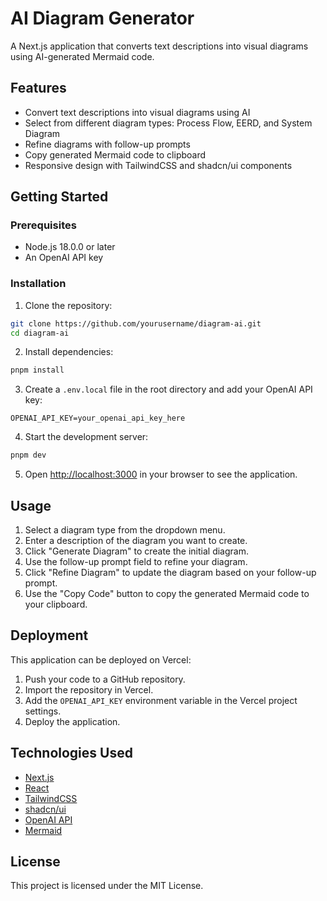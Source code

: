 # AI Diagram Generator

A Next.js application that converts text descriptions into visual diagrams using AI-generated Mermaid code.

## Features

- Convert text descriptions into visual diagrams using AI
- Select from different diagram types: Process Flow, EERD, and System Diagram
- Refine diagrams with follow-up prompts
- Copy generated Mermaid code to clipboard
- Responsive design with TailwindCSS and shadcn/ui components

## Getting Started

### Prerequisites

- Node.js 18.0.0 or later
- An OpenAI API key

### Installation

1. Clone the repository:

```bash
git clone https://github.com/yourusername/diagram-ai.git
cd diagram-ai
```

2. Install dependencies:

```bash
pnpm install
```

3. Create a `.env.local` file in the root directory and add your OpenAI API key:

```
OPENAI_API_KEY=your_openai_api_key_here
```

4. Start the development server:

```bash
pnpm dev
```

5. Open [http://localhost:3000](http://localhost:3000) in your browser to see the application.

## Usage

1. Select a diagram type from the dropdown menu.
2. Enter a description of the diagram you want to create.
3. Click "Generate Diagram" to create the initial diagram.
4. Use the follow-up prompt field to refine your diagram.
5. Click "Refine Diagram" to update the diagram based on your follow-up prompt.
6. Use the "Copy Code" button to copy the generated Mermaid code to your clipboard.

## Deployment

This application can be deployed on Vercel:

1. Push your code to a GitHub repository.
2. Import the repository in Vercel.
3. Add the `OPENAI_API_KEY` environment variable in the Vercel project settings.
4. Deploy the application.

## Technologies Used

- [Next.js](https://nextjs.org/)
- [React](https://reactjs.org/)
- [TailwindCSS](https://tailwindcss.com/)
- [shadcn/ui](https://ui.shadcn.com/)
- [OpenAI API](https://platform.openai.com/)
- [Mermaid](https://mermaid.js.org/)

## License

This project is licensed under the MIT License.
